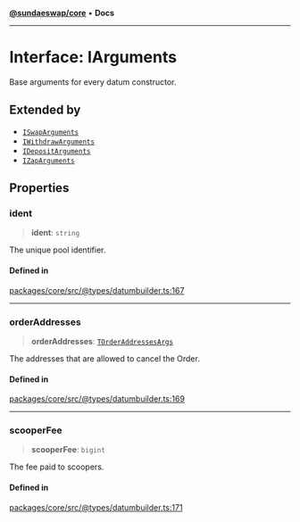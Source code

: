 [**@sundaeswap/core**](../../README.md) • **Docs**

***

# Interface: IArguments

Base arguments for every datum constructor.

## Extended by

- [`ISwapArguments`](ISwapArguments.md)
- [`IWithdrawArguments`](IWithdrawArguments.md)
- [`IDepositArguments`](IDepositArguments.md)
- [`IZapArguments`](IZapArguments.md)

## Properties

### ident

> **ident**: `string`

The unique pool identifier.

#### Defined in

[packages/core/src/@types/datumbuilder.ts:167](https://github.com/SundaeSwap-finance/sundae-sdk/blob/main/packages/core/src/@types/datumbuilder.ts#L167)

***

### orderAddresses

> **orderAddresses**: [`TOrderAddressesArgs`](../type-aliases/TOrderAddressesArgs.md)

The addresses that are allowed to cancel the Order.

#### Defined in

[packages/core/src/@types/datumbuilder.ts:169](https://github.com/SundaeSwap-finance/sundae-sdk/blob/main/packages/core/src/@types/datumbuilder.ts#L169)

***

### scooperFee

> **scooperFee**: `bigint`

The fee paid to scoopers.

#### Defined in

[packages/core/src/@types/datumbuilder.ts:171](https://github.com/SundaeSwap-finance/sundae-sdk/blob/main/packages/core/src/@types/datumbuilder.ts#L171)
